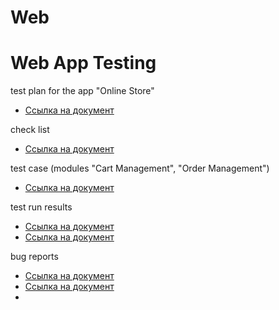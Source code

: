 # Web

# Web App Testing

test plan for the app "Online Store"
- [Ссылка на документ](https://docs.google.com/spreadsheets/d/1C4bPqDWvrNT9rqXsY5PLU8roVJuIWl8AxlRUqvinDLY/edit?usp=sharing)

check list
- [Ссылка на документ](https://docs.google.com/spreadsheets/d/15e5Hd8hpqYXbGrc4b_505nycblRvCi6lnqqOneeY9AA/edit?usp=sharing)

test case (modules "Cart Management", "Order Management")
- [Ссылка на документ](https://app.qase.io/project/G9?previewMode=side&suite=234&tab=properties)

test run results
- [Ссылка на документ](https://drive.google.com/file/d/1AAP01DN0Lo0etfOkrJ8kNpGp41lUftYb/view?usp=sharing)
- [Ссылка на документ](https://app.qase.io/project/G9?previewMode=side&suite=234&tab=properties)

bug reports
- [Ссылка на документ](https://docs.google.com/spreadsheets/d/1Fwfleu3P2YgZmthEMyw3CHO4NHCVkSj2/edit?usp=sharing&ouid=101630438106977892614&rtpof=true&sd=true)
- [Ссылка на документ](https://artsiomrusau.youtrack.cloud/issue/G9-1036/Web-App-Testing-Vera-Gracheva)
- 
